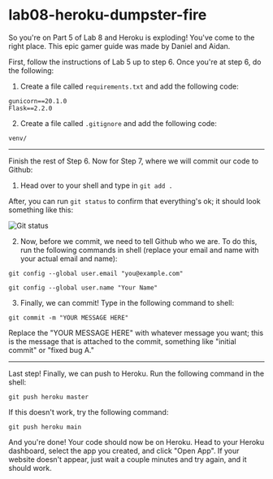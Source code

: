 # lab08-heroku-dumpster-fire

So you're on Part 5 of Lab 8 and Heroku is exploding! You've come to the right place. This epic gamer guide was made by Daniel and Aidan.

First, follow the instructions of Lab 5 up to step 6. Once you're at step 6, do the following:

1) Create a file called `requirements.txt` and add the following code:

```
gunicorn==20.1.0
Flask==2.2.0
```

2) Create a file called `.gitignore` and add the following code:

```
venv/
```

---

Finish the rest of Step 6. Now for Step 7, where we will commit our code to Github:

1) Head over to your shell and type in `git add .`

After, you can run `git status` to confirm that everything's ok; it should look something like this:

![Git status](https://i.imgur.com/7UbsXM7.png)

2) Now, before we commit, we need to tell Github who we are. To do this, run the following commands in shell (replace your email and name with your actual email and name):

`git config --global user.email "you@example.com"`

`git config --global user.name "Your Name"`

3) Finally, we can commit! Type in the following command to shell:

`git commit -m "YOUR MESSAGE HERE"`

Replace the "YOUR MESSAGE HERE" with whatever message you want; this is the message that is attached to the commit, something like "initial commit" or "fixed bug A."

--- 

Last step! Finally, we can push to Heroku. Run the following command in the shell:

`git push heroku master`

If this doesn't work, try the following command:

`git push heroku main`

And you're done! Your code should now be on Heroku. Head to your Heroku dashboard, select the app you created, and click "Open App". If your website doesn't appear, just wait a couple minutes and try again, and it should work.

